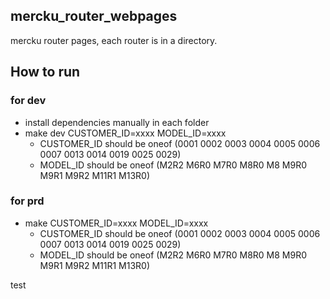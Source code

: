 ## mercku_router_webpages

mercku router pages, each router is in a directory.

## How to run

### for dev

- install dependencies manually in each folder
- make dev CUSTOMER_ID=xxxx MODEL_ID=xxxx
  - CUSTOMER_ID should be oneof (0001 0002 0003 0004 0005 0006 0007 0013 0014 0019 0025 0029)
  - MODEL_ID should be oneof (M2R2 M6R0 M7R0 M8R0 M8 M9R0 M9R1 M9R2 M11R1 M13R0)

### for prd

- make CUSTOMER_ID=xxxx MODEL_ID=xxxx
  - CUSTOMER_ID should be oneof (0001 0002 0003 0004 0005 0006 0007 0013 0014 0019 0025 0029)
  - MODEL_ID should be oneof (M2R2 M6R0 M7R0 M8R0 M8 M9R0 M9R1 M9R2 M11R1 M13R0)

test
